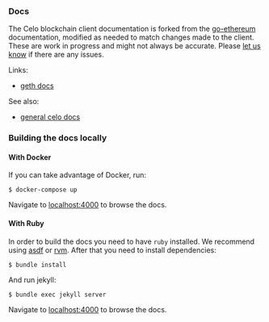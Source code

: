 ### Docs

The Celo blockchain client documentation is forked from the [go-ethereum](https://github.com/ethereum/go-ethereum) documentation, modified as needed to match changes made to the client.
These are work in progress and might not always be accurate. Please [let us know](https://github.com/aaronwinter/celo-blockchain/issues/new) if there are any issues.

Links:
- [geth docs](https://geth.ethereum.org/)

See also:
- [general celo docs](https://docs.celo.org)

### Building the docs locally

#### With Docker

If you can take advantage of Docker, run:
```
$ docker-compose up
```

Navigate to [localhost:4000](http://localhost:4000) to browse the docs.

#### With Ruby

In order to build the docs you need to have `ruby` installed. We recommend using [asdf](https://asdf-vm.com/) or [rvm](https://rvm.io/).
After that you need to install dependencies:

```
$ bundle install
```

And run jekyll:

```
$ bundle exec jekyll server
```


Navigate to [localhost:4000](http://localhost:4000) to browse the docs.
